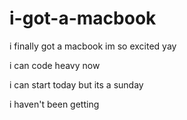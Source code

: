 # i-got-a-macbook

i finally got a macbook im so excited yay

i can code heavy now

i can start today but its a sunday

i haven't been getting